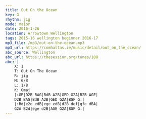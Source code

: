 ```yaml
---
title: Out On the Ocean
key: G          
rhythm: jig
mode: major
date: 2016-1-26
location: Arrowtown Wellington
tags: 2015-16 wellington beginner 2016-17
mp3_file: /mp3/out-on-the-ocean.mp3
mp3_url: https://comhaltas.ie/music/detail/out_on_the_ocean/ 
abc_source: Wellington
abc_url: https://thesession.org/tunes/108
abc: |
    X: 1
    T: Out On The Ocean
    R: jig
    M: 6/8
    L: 1/8
    K: Gmaj
    |:GE|D2B BAG|BdB A2B|GED G2A|B2B AGE|
    D2B BAG|BdB A2B|GED G2A|BGF G:|
    |:Bd|e2e edB|ege edB|d2B def|gfe dBA|
    G2A B2d|ege d2B|AGE G2A|BGF G:|
---
```

